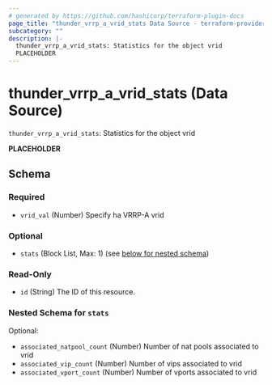 ```yaml
---
# generated by https://github.com/hashicorp/terraform-plugin-docs
page_title: "thunder_vrrp_a_vrid_stats Data Source - terraform-provider-thunder"
subcategory: ""
description: |-
  thunder_vrrp_a_vrid_stats: Statistics for the object vrid
  PLACEHOLDER
---
```


# thunder_vrrp_a_vrid_stats (Data Source)

`thunder_vrrp_a_vrid_stats`: Statistics for the object vrid

__PLACEHOLDER__



<!-- schema generated by tfplugindocs -->
## Schema

### Required

- `vrid_val` (Number) Specify ha VRRP-A vrid

### Optional

- `stats` (Block List, Max: 1) (see [below for nested schema](#nestedblock--stats))

### Read-Only

- `id` (String) The ID of this resource.

<a id="nestedblock--stats"></a>
### Nested Schema for `stats`

Optional:

- `associated_natpool_count` (Number) Number of nat pools associated to vrid
- `associated_vip_count` (Number) Number of vips associated to vrid
- `associated_vport_count` (Number) Number of vports associated to vrid


